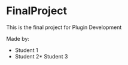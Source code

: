 # FinalProject
This is the final project for Plugin Development

Made by:
* Student 1
* Student 2* Student 3
